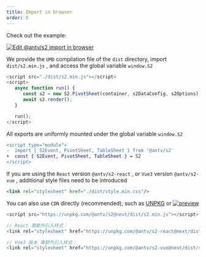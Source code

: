 ```yaml
---
title: Import in browser
order: 5
---
```


Check out the example:

[![Edit @antv/s2 import in browser](https://codesandbox.io/static/img/play-codesandbox.svg)](https://codesandbox.io/s/antv-s2-import-in-browser-z6uspx?autoresize=1\&fontsize=14\&hidenavigation=1\&theme=dark)

We provide the `UMD` compilation file of the `dist` directory, import `dist/s2.min.js` , and access the global variable `window.S2`

```ts
<script src="./dist/s2.min.js"></script>
<script>
   async function run() {
      const s2 = new S2.PivotSheet(container, s2DataConfig, s2Options);
      await s2.render();
   }

   run();
</script>
```

All exports are uniformly mounted under the global variable `window.S2`

```diff
<script type="module">
-  import { S2Event, PivotSheet, TableSheet } from '@antv/s2'
+  const { S2Event, PivotSheet, TableSheet } = S2
</script>
```

If you are using the `React` version `@antv/s2-react` , or `Vue3` version `@antv/s2-vue` , additional style files need to be introduced

```html
<link rel="stylesheet" href="./dist/style.min.css"/>
```

You can also use `CDN` directly (recommended), such as [UNPKG](https://unpkg.com/@antv/s2@next) or [![preview](https://data.jsdelivr.com/v1/package/npm/@antv/s2/badge)](https://www.jsdelivr.com/package/npm/@antv/s2)

```js
<script src="https://unpkg.com/@antv/s2@next/dist/s2.min.js"></script>

// React 需额外引入样式：
<link rel="stylesheet" href="https://unpkg.com/@antv/s2-react@next/dist/s2-react.min.css"/>

// Vue3 版本 需额外引入样式：
<link rel="stylesheet" href="https://unpkg.com/@antv/s2-vue@next/dist/s2-vue.min.css"/>
```

